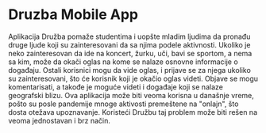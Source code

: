 # Druzba Mobile App
Aplikacija Družba pomaže studentima i uopšte mladim ljudima da pronađu druge ljude koji su zainteresovani da sa njima podele aktivnosti. 
Ukoliko je neko zainteresovan da ide na koncert, žurku, uči, bavi se sportom, a nema sa kim, može da okači oglas na kome se nalaze osnovne informacije o događaju.
Ostali korisnici mogu da vide oglas, i prijave se za njega ukoliko su zainteresovani, što će korisnik koji je okačio oglas videti.
Objave se mogu komentarisati, a takođe je moguće videti i događaje koji se nalaze geografski blizu.
Ova aplikacija može biti veoma korisna u današnje vreme, pošto su posle pandemije mnoge aktivosti premeštene na "onlajn", što dosta otežava upoznavanje.
Koristeći Družbu taj problem može biti rešen na veoma jednostavan i brz način.
